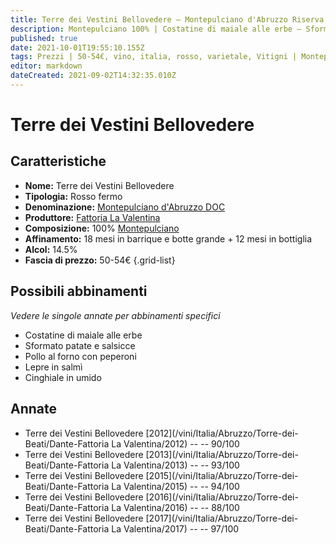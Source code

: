 ```yaml
---
title: Terre dei Vestini Bellovedere – Montepulciano d'Abruzzo Riserva DOC – Fattoria La Valentina – Abruzzo (IT) – 50-54€ – 3★-5★
description: Montepulciano 100% | Costatine di maiale alle erbe – Sformato patate e salsicce – Pollo al forno con peperoni – Lepre in salmì – Cinghiale in umido
published: true
date: 2021-10-01T19:55:10.155Z
tags: Prezzi | 50-54€, vino, italia, rosso, varietale, Vitigni | Montepulciano, abruzzo, fermo, Valutazioni | 5 stelle, Costatine di maiale alle erbe, Sformato patate e salsicce, Pollo al forno con peperoni, Lepre in salmì, Cinghiale in umido
editor: markdown
dateCreated: 2021-09-02T14:32:35.010Z
---
```


# Terre dei Vestini Bellovedere

## Caratteristiche
- **Nome:** Terre dei Vestini Bellovedere
- **Tipologia:** Rosso fermo
- **Denominazione:** [Montepulciano d'Abruzzo DOC](/denominazioni/Italia/Abruzzo/DOC/Montepulciano-d-Abruzzo) 
- **Produttore:** [Fattoria La Valentina](/produttori/Italia/Abruzzo/Fattoria-La-Valentina) 
- **Composizione:** 100% [Montepulciano](/vitigni/Italia/bacca-nera/montepulciano)
- **Affinamento:** 18 mesi in barrique e botte grande + 12 mesi in bottiglia
- **Alcol:** 14.5%
- **Fascia di prezzo:** 50-54€
{.grid-list}



## Possibili abbinamenti
*Vedere le singole annate per abbinamenti specifici*

- Costatine di maiale alle erbe
- Sformato patate e salsicce
- Pollo al forno con peperoni
- Lepre in salmì
- Cinghiale in umido

## Annate
- Terre dei Vestini Bellovedere [2012](/vini/Italia/Abruzzo/Torre-dei-Beati/Dante-Fattoria La Valentina/2012) -- <span class="star-4"></span> -- 90/100
- Terre dei Vestini Bellovedere [2013](/vini/Italia/Abruzzo/Torre-dei-Beati/Dante-Fattoria La Valentina/2013) -- <span class="star-5"></span> -- 93/100
- Terre dei Vestini Bellovedere [2015](/vini/Italia/Abruzzo/Torre-dei-Beati/Dante-Fattoria La Valentina/2015) -- <span class="star-5"></span> -- 94/100
- Terre dei Vestini Bellovedere [2016](/vini/Italia/Abruzzo/Torre-dei-Beati/Dante-Fattoria La Valentina/2016) -- <span class="star-3"></span> -- 88/100
- Terre dei Vestini Bellovedere [2017](/vini/Italia/Abruzzo/Torre-dei-Beati/Dante-Fattoria La Valentina/2017) -- <span class="star-5"></span> -- 97/100




